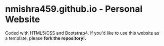 # nmishra459.github.io - Personal Website

Coded with HTML5/CSS and Bootstrap4. If you'd like to use this website as a template, please <b>fork the repository!<b>.
